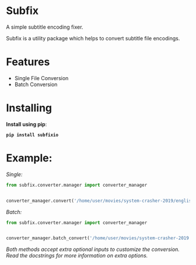 # Subfix

A simple subtitle encoding fixer.

Subfix is a utility package which helps to convert subtitle file encodings.

# Features

- Single File Conversion
- Batch Conversion

# Installing

**Install using pip**:

**`pip install subfixio`**

# Example:

*Single:*
```python
from subfix.converter.manager import converter_manager


converter_manager.convert('/home/user/movies/system-crasher-2019/english_sub.srt')
```
*Batch:*
```python
from subfix.converter.manager import converter_manager


converter_manager.batch_convert('/home/user/movies/system-crasher-2019')
```
*Both methods accept extra optional inputs to customize the conversion.*
<br>
*Read the docstrings for more information on extra options.*